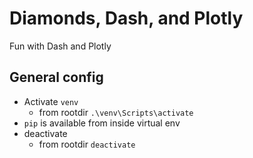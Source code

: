 # Diamonds, Dash, and Plotly

Fun with Dash and Plotly

## General config

* Activate `venv`
    * from rootdir `.\venv\Scripts\activate`
* `pip` is available from inside virtual env
* deactivate
    * from rootdir `deactivate`
